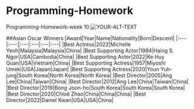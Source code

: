 # Programming-Homework
Programming-Homework-week 10
<picture>
 <source media="(prefers-color-scheme: dark)" srcset="https://ichef.bbci.co.uk/news/976/cpsprodpb/D158/production/_128929535_gettyimages-1469879292.jpg.webp">
 <source media="(prefers-color-scheme: light)" srcset="https://ichef.bbci.co.uk/news/976/cpsprodpb/D158/production/_128929535_gettyimages-1469879292.jpg.webp">
 <img alt="YOUR-ALT-TEXT" src="https://ichef.bbci.co.uk/news/976/cpsprodpb/D158/production/_128929535_gettyimages-1469879292.jpg.webp">
</picture>


##Asian Oscar Winners
|Award|Year|Name|Nationality|Born|Descent|
|:---|:---:|:---|:---|:---|:---|
|Best Actress|2022|Michelle Yeoh|Malaysia|Malaysia|China|
|Best Supporting Actor|1984|Haing S. Ngor|USA|Cambodia|China|
|Best Supporting Actor|2022|Ke Huy Quan|USA|Vietnam|China|
|Best Supporting Actress|1957|Miyoshi Umeki|USA|Japan|Japan|
|Best Supporting Actress|2020|Youn Yuh-jung|South Korea|North Korea|North Korea|
|Best Director|2005|Ang Lee|China|Taiwan|China|
|Best Director|2012|Ang Lee|China|Taiwan|China|
|Best Director|2019|Bong Joon-ho|South Korea|South Korea|South Korea|
|Best Director|2020|Chloé Zhao|China|China|China|
|Best Director|2022|Daniel Kwan|USA|USA|China|
